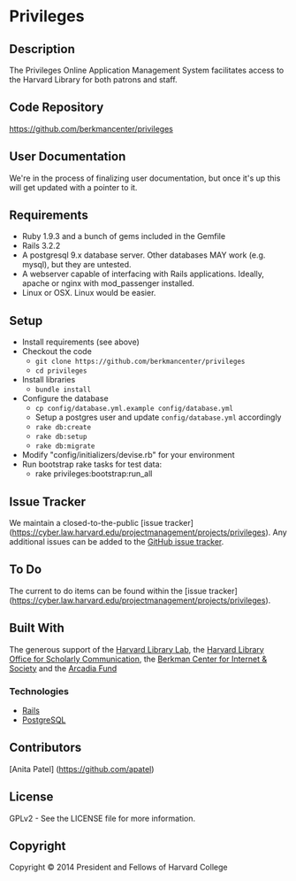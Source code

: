 Privileges
============

Description
-----------

The Privileges Online Application Management System facilitates access to the Harvard Library for both patrons and staff. 

Code Repository
---------------

https://github.com/berkmancenter/privileges

User Documentation
------------------

We're in the process of finalizing user documentation, but once it's up this will get updated with a pointer to it.

Requirements
------------

* Ruby 1.9.3 and a bunch of gems included in the Gemfile
* Rails 3.2.2
* A postgresql 9.x database server. Other databases MAY work (e.g. mysql), but they are untested.
* A webserver capable of interfacing with Rails applications. Ideally, apache or nginx with mod_passenger installed.
* Linux or OSX. Linux would be easier.

Setup
-----

* Install requirements (see above)
* Checkout the code
  * `git clone https://github.com/berkmancenter/privileges`
  * `cd privileges`
* Install libraries
  * `bundle install`
* Configure the database
  * `cp config/database.yml.example config/database.yml`
  * Setup a postgres user and update `config/database.yml` accordingly
  * `rake db:create`
  * `rake db:setup`
  * `rake db:migrate`
* Modify "config/initializers/devise.rb" for your environment
* Run bootstrap rake tasks for test data: 
  * rake privileges:bootstrap:run_all

Issue Tracker
-------------

We maintain a closed-to-the-public [issue tracker] (https://cyber.law.harvard.edu/projectmanagement/projects/privileges). Any additional issues can be added to the [GitHub issue tracker](https://github.com/berkmancenter/privileges/issues).

To Do
-----

The current to do items can be found within the [issue tracker] (https://cyber.law.harvard.edu/projectmanagement/projects/privileges).

Built With
----------

The generous support of the [Harvard Library
Lab](http://lab.library.harvard.edu/), the [Harvard Library Office for
Scholarly Communication](https://osc.hul.harvard.edu), the [Berkman Center for
Internet &amp; Society](http://cyber.law.harvard.edu) and the [Arcadia
Fund](http://www.arcadiafund.org.uk)

### Technologies

* [Rails](http://rubyonrails.org/)
* [PostgreSQL](http://www.postgresql.org/)

Contributors
------------

[Anita Patel] (https://github.com/apatel)

License
-------

GPLv2 - See the LICENSE file for more information.

Copyright
---------

Copyright &copy; 2014 President and Fellows of Harvard College
